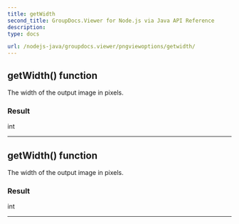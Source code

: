 ```yaml
---
title: getWidth
second_title: GroupDocs.Viewer for Node.js via Java API Reference
description: 
type: docs

url: /nodejs-java/groupdocs.viewer/pngviewoptions/getwidth/
---
```


## getWidth()  function

 The width of the output image in pixels.
 

### Result
int


---


## getWidth()  function

 The width of the output image in pixels.
 

### Result
int


---


